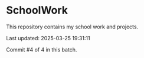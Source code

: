 # SchoolWork

This repository contains my school work and projects.

Last updated: 2025-03-25 19:31:11

Commit #4 of 4 in this batch.